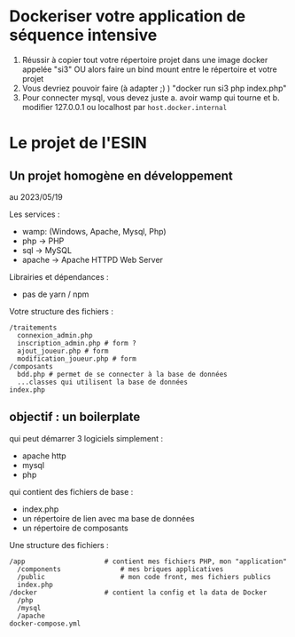 # Dockeriser votre application de séquence intensive

1. Réussir à copier tout votre répertoire projet dans une image docker appelée "si3" OU alors faire un bind mount entre le répertoire et votre projet
2. Vous devriez pouvoir faire (à adapter ;) ) "docker run si3 php index.php"
3. Pour connecter mysql, vous devez juste a. avoir wamp qui tourne et b. modifier 127.0.0.1 ou localhost par `host.docker.internal`

# Le projet de l'ESIN

## Un projet homogène en développement

au 2023/05/19

Les services : 
- wamp:  (Windows, Apache, Mysql, Php)
- php -> PHP
- sql -> MySQL
- apache -> Apache HTTPD Web Server

Librairies et dépendances : 
- pas de yarn / npm

Votre structure des fichiers : 
```
/traitements
  connexion_admin.php
  inscription_admin.php # form ?
  ajout_joueur.php # form
  modification_joueur.php # form
/composants
  bdd.php # permet de se connecter à la base de données
  ...classes qui utilisent la base de données
index.php
```

## objectif : un boilerplate

qui peut démarrer 3 logiciels simplement : 
- apache http
- mysql
- php

qui contient des fichiers de base : 
- index.php
- un répertoire de lien avec ma base de données
- un répertoire de composants

Une structure des fichiers : 
```
/app                    # contient mes fichiers PHP, mon "application"
  /components               # mes briques applicatives
  /public                   # mon code front, mes fichiers publics
  index.php
/docker                 # contient la config et la data de Docker
  /php
  /mysql
  /apache
docker-compose.yml
```